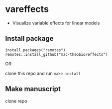 # vareffects

- Visualize variable effects for linear models 

## Install package

```make
install.packages("remotes")
remotes::install_github("mac-theobio/effects")
```

OR

clone this repo and run `make install`

## Make manuscript

clone repo

```bash

```

